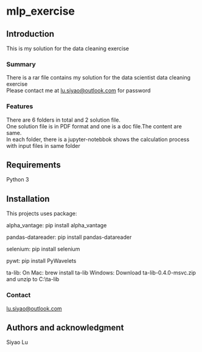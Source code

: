 # mlp_exercise

## Introduction
This is my solution for the data cleaning exercise  

### Summary
There is a rar file contains my solution for the data scientist data cleaning exercise  
Please contact me at lu.siyao@outlook.com for password 

### Features 
There are 6 folders in total and 2 solution file.   
One solution file is in PDF format and one is a doc file.The content are same.  
In each folder, there is a jupyter-notebbok shows the calculation process with input files in same folder  

## Requirements
Python 3 

## Installation
This projects uses package: 

alpha_vantage: pip install alpha_vantage

pandas-datareader: pip install pandas-datareader

selenium: pip install selenium

pywt: pip install PyWavelets

ta-lib: 
On Mac: brew install ta-lib
Windows: Download ta-lib-0.4.0-msvc.zip and unzip to C:\ta-lib

### Contact
lu.siyao@outlook.com

## Authors and acknowledgment
Siyao Lu
